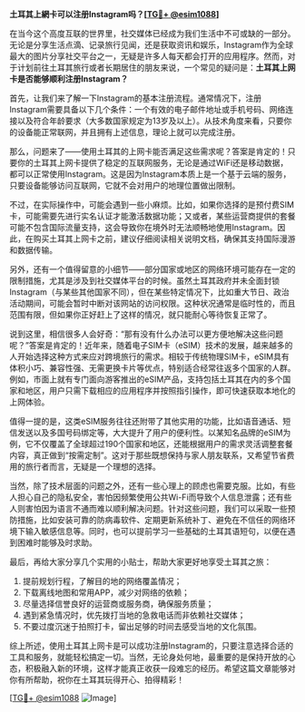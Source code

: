 **土耳其上網卡可以注册Instagram吗？[[TG💪+ @esim1088](https://t.me/s/esim1088)]**

在当今这个高度互联的世界里，社交媒体已经成为我们生活中不可或缺的一部分。无论是分享生活点滴、记录旅行见闻，还是获取资讯和娱乐，Instagram作为全球最大的图片分享社交平台之一，无疑是许多人每天都会打开的应用程序。然而，对于计划前往土耳其旅行或者长期居住的朋友来说，一个常见的疑问是：**土耳其上网卡是否能够顺利注册Instagram？**

首先，让我们来了解一下Instagram的基本注册流程。通常情况下，注册Instagram需要具备以下几个条件：一个有效的电子邮件地址或手机号码、网络连接以及符合年龄要求（大多数国家规定为13岁及以上）。从技术角度来看，只要你的设备能正常联网，并且拥有上述信息，理论上就可以完成注册。

那么，问题来了——使用土耳其的上网卡能否满足这些需求呢？答案是肯定的！只要你的土耳其上网卡提供了稳定的互联网服务，无论是通过WiFi还是移动数据，都可以正常使用Instagram。这是因为Instagram本质上是一个基于云端的服务，只要设备能够访问互联网，它就不会对用户的地理位置做出限制。

不过，在实际操作中，可能会遇到一些小麻烦。比如，如果你选择的是预付费SIM卡，可能需要先进行实名认证才能激活数据功能；又或者，某些运营商提供的套餐可能不包含国际流量支持，这会导致你在境外时无法顺畅地使用Instagram。因此，在购买土耳其上网卡之前，建议仔细阅读相关说明文档，确保其支持国际漫游和数据传输。

另外，还有一个值得留意的小细节——部分国家或地区的网络环境可能存在一定的限制措施，尤其是涉及到社交媒体平台的时候。虽然土耳其政府并未全面封锁Instagram（与某些其他国家不同），但在某些特定情况下，比如重大节日、政治活动期间，可能会暂时中断对该网站的访问权限。这种状况通常是临时性的，而且范围有限，但如果你正好赶上了这样的情况，就只能耐心等待恢复正常了。

说到这里，相信很多人会好奇：“那有没有什么办法可以更方便地解决这些问题呢？”答案是肯定的！近年来，随着电子SIM卡（eSIM）技术的发展，越来越多的人开始选择这种方式来应对跨境旅行的需求。相较于传统物理SIM卡，eSIM具有体积小巧、兼容性强、无需更换卡片等优点，特别适合经常往返多个国家的人群。例如，市面上就有专门面向游客推出的eSIM产品，支持包括土耳其在内的多个国家和地区，用户只需下载相应的应用程序并按照指引操作，即可快速获取本地化的上网体验。

值得一提的是，这类eSIM服务往往还附带了其他实用的功能，比如语音通话、短信发送以及多国号码绑定等，大大提升了用户的便利性。以某知名品牌的eSIM为例，它不仅覆盖了全球超过190个国家和地区，还能根据用户的需求灵活调整套餐内容，真正做到“按需定制”。这对于那些既想保持与家人朋友联系，又希望节省费用的旅行者而言，无疑是一个理想的选择。

当然，除了技术层面的问题之外，还有一些心理上的顾虑也需要克服。比如，有些人担心自己的隐私安全，害怕因频繁使用公共Wi-Fi而导致个人信息泄露；还有些人则害怕因为语言不通而难以顺利解决问题。针对这些问题，我们可以采取一些预防措施，比如安装可靠的防病毒软件、定期更新系统补丁、避免在不信任的网络环境下输入敏感信息等。同时，也可以提前学习一些基础的土耳其语短句，以便在遇到困难时能够及时求助。

最后，再给大家分享几个实用的小贴士，帮助大家更好地享受土耳其之旅：

1. 提前规划行程，了解目的地的网络覆盖情况；
2. 下载离线地图和常用APP，减少对网络的依赖；
3. 尽量选择信誉良好的运营商或服务商，确保服务质量；
4. 遇到紧急情况时，优先拨打当地的急救电话而非依赖社交媒体；
5. 不要过度沉迷于拍照打卡，留出足够的时间去感受当地的文化氛围。

综上所述，使用土耳其上网卡是可以成功注册Instagram的，只要注意选择合适的工具和服务，就能轻松搞定一切。当然，无论身处何地，最重要的是保持开放的心态，积极融入新的环境，这样才能真正收获一段难忘的经历。希望这篇文章能够对你有所帮助，祝你在土耳其玩得开心、拍得精彩！

[[TG💪+ @esim1088](https://t.me/s/esim1088) ![Image](https://i.postimg.cc/4NQfJmqS/Snipaste-2025-05-13-00-14-12.png)]